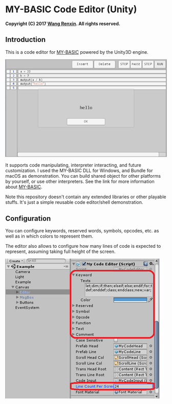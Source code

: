 # MY-BASIC Code Editor (Unity)

**Copyright (C) 2017 [Wang Renxin](https://cn.linkedin.com/in/wang-renxin-02049443). All rights reserved.**

## Introduction

This is a code editor for [MY-BASIC](https://github.com/paladin-t/my_basic) powered by the Unity3D engine.

![](docs/run.png)

It supports code manipulating, interpreter interacting, and future customization. I used the MY-BASIC DLL for Windows, and Bundle for macOS as demonstration. You can build shared object for other platforms by yourself, or use other interpreters. See the link for more information about [MY-BASIC](https://github.com/paladin-t/my_basic).

Note this repository doesn't contain any extended libraries or other playable stuffs. It's just a simple reusable code editor/shell demonstration.

## Configuration

You can configure keywords, reserved words, symbols, opcodes, etc. as well as in which colors to represent them.

The editor also allows to configure how many lines of code is expected to represent, assuming taking full height of the screen.

![](docs/config.png)

